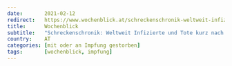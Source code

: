```yaml
---
date:       2021-02-12
redirect:   https://www.wochenblick.at/schreckenschronik-weltweit-infizierte-und-tote-kurz-nach-covid-impfung/
title:      Wochenblick
subtitle:   "Schreckenschronik: Weltweit Infizierte und Tote kurz nach Covid-Impfung"
country:    AT
categories: [mit oder an Impfung gestorben]
tags:       [wochenblick, impfung]
---
```

